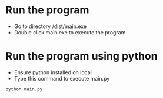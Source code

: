 # Run the program 

- Go to directory /dist/main.exe
- Double click main.exe to execute the program

# Run the program using python

- Ensure python installed on local 
- Type this command to execute main.py

```bash
python main.py
```
